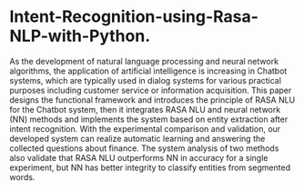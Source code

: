 # Intent-Recognition-using-Rasa-NLP-with-Python.

As the development of natural language processing and neural network algorithms, the application of artificial intelligence is increasing in Chatbot systems, which are typically used in dialog systems for various practical purposes including customer service or information acquisition. This paper designs the functional framework and introduces the principle of RASA NLU for the Chatbot system, then it integrates RASA NLU and neural network (NN) methods and implements the system based on entity extraction after intent recognition. With the experimental comparison and validation, our developed system can realize automatic learning and answering the collected questions about finance. The system analysis of two methods also validate that RASA NLU outperforms NN in accuracy for a single experiment, but NN has better integrity to classify entities from segmented words.
